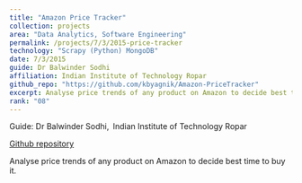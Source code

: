 ```yaml
---
title: "Amazon Price Tracker"
collection: projects
area: "Data Analytics, Software Engineering"
permalink: /projects/7/3/2015-price-tracker
technology: "Scrapy (Python) MongoDB"
date: 7/3/2015
guide: Dr Balwinder Sodhi
affiliation: Indian Institute of Technology Ropar
github_repo: "https://github.com/kbyagnik/Amazon-PriceTracker"
excerpt: Analyse price trends of any product on Amazon to decide best time to buy it.
rank: "08"
---
```


Guide: Dr Balwinder Sodhi,&ensp;Indian Institute of Technology Ropar 

[Github repository](https://github.com/kbyagnik/Amazon-PriceTracker)

Analyse price trends of any product on Amazon to decide best time to buy it.
